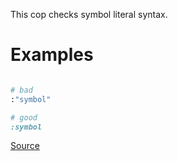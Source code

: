 
This cop checks symbol literal syntax.

# Examples

```ruby

# bad
:"symbol"

# good
:symbol
```

[Source](http://www.rubydoc.info/gems/rubocop/RuboCop/Cop/Style/SymbolLiteral)
